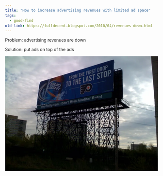 ```yaml
---
title: "How to increase advertising revenues with limited ad space"
tags:
  - good-find
old-link: https://fulldecent.blogspot.com/2010/04/revenues-down.html
---
```


Problem: advertising revenues are down

Solution: put ads on top of the ads

![Billboard](/assets/images/2010-04-17-revenues-down.webp)
